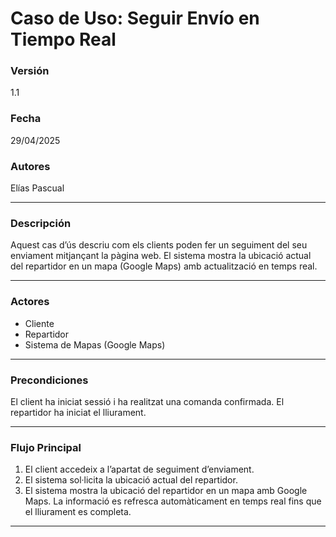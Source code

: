 # Caso de Uso: Seguir Envío en Tiempo Real

### Versión
1.1

### Fecha
29/04/2025

### Autores
Elías Pascual

---

### Descripción
Aquest cas d’ús descriu com els clients poden fer un seguiment del seu enviament mitjançant la pàgina web. 
El sistema mostra la ubicació actual del repartidor en un mapa (Google Maps) amb actualització en temps real.

---

### Actores
- Cliente  
- Repartidor  
- Sistema de Mapas (Google Maps)

---

### Precondiciones
El client ha iniciat sessió i ha realitzat una comanda confirmada.
El repartidor ha iniciat el lliurament.

---

### Flujo Principal
1. El client accedeix a l’apartat de seguiment d’enviament.
2. El sistema sol·licita la ubicació actual del repartidor.
3. El sistema mostra la ubicació del repartidor en un mapa amb Google Maps.
La informació es refresca automàticament en temps real fins que el lliurament es completa.
---




